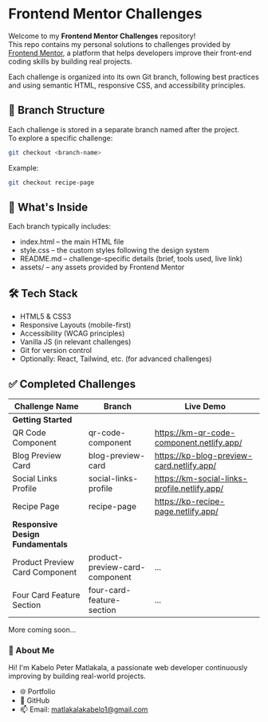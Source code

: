 # Frontend Mentor Challenges

Welcome to my **Frontend Mentor Challenges** repository!  
This repo contains my personal solutions to challenges provided by [Frontend Mentor](https://www.frontendmentor.io/), a platform that helps developers improve their front-end coding skills by building real projects.

Each challenge is organized into its own Git branch, following best practices and using semantic HTML, responsive CSS, and accessibility principles.

## 🔀 Branch Structure

Each challenge is stored in a separate branch named after the project.  
To explore a specific challenge:

```bash
git checkout <branch-name>
```

Example:

```bash
git checkout recipe-page
```

## 📁 What's Inside
Each branch typically includes:
- index.html – the main HTML file
- style.css – the custom styles following the design system
- README.md – challenge-specific details (brief, tools used, live link)
- assets/ – any assets provided by Frontend Mentor


## 🛠️ Tech Stack
- HTML5 & CSS3
- Responsive Layouts (mobile-first)
- Accessibility (WCAG principles)
- Vanilla JS (in relevant challenges)
- Git for version control
- Optionally: React, Tailwind, etc. (for advanced challenges)

## ✅ Completed Challenges

|   Challenge Name	|   Branch	|   Live Demo |
|---|---|---|
| **Getting Started** | 
| QR Code Component | qr-code-component |	https://km-qr-code-component.netlify.app/ |
| Blog Preview Card | blog-preview-card |	https://kp-blog-preview-card.netlify.app/ |
| Social Links Profile | social-links-profile |	https://km-social-links-profile.netlify.app/ |
| Recipe Page | recipe-page |	https://kp-recipe-page.netlify.app/ |
| **Responsive Design Fundamentals** |
| Product Preview Card Component | product-preview-card-component |	... |
| Four Card  Feature Section | four-card-feature-section |	... |

More coming soon...

### 📌 About Me
Hi! I'm Kabelo Peter Matlakala, a passionate web developer continuously improving by building real-world projects.

 - 🌐 Portfolio
 - 🐙 GitHub
 - 📫 Email: matlakalakabelo1@gmail.com
